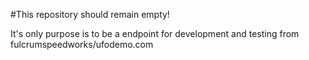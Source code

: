 #This repository should remain empty!

It's only purpose is to be a endpoint for development and testing from fulcrumspeedworks/ufodemo.com
